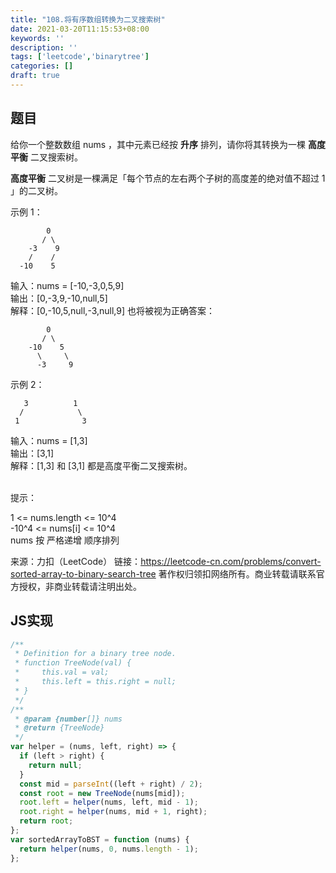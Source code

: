 ```yaml
---
title: "108.将有序数组转换为二叉搜索树"
date: 2021-03-20T11:15:53+08:00
keywords: ''
description: ''
tags: ['leetcode','binarytree']
categories: []
draft: true
---
```


## 题目

给你一个整数数组 nums ，其中元素已经按 **升序** 排列，请你将其转换为一棵 **高度平衡** 二叉搜索树。

**高度平衡** 二叉树是一棵满足「每个节点的左右两个子树的高度差的绝对值不超过 1 」的二叉树。

示例 1：
```
        0
       / \ 
    -3    9
    /    /
  -10    5
```

输入：nums = [-10,-3,0,5,9]   
输出：[0,-3,9,-10,null,5]   
解释：[0,-10,5,null,-3,null,9] 也将被视为正确答案：
```
        0
       / \ 
    -10    5
      \     \
      -3     9
```


示例 2：
```
   3          1 
  /            \
 1              3
```
输入：nums = [1,3]     
输出：[3,1]    
解释：[1,3] 和 [3,1] 都是高度平衡二叉搜索树。   
 

提示：

1 <= nums.length <= 10^4    
-10^4 <= nums[i] <= 10^4   
nums 按 严格递增 顺序排列   

来源：力扣（LeetCode）
链接：https://leetcode-cn.com/problems/convert-sorted-array-to-binary-search-tree
著作权归领扣网络所有。商业转载请联系官方授权，非商业转载请注明出处。


## JS实现

```javascript
/**
 * Definition for a binary tree node.
 * function TreeNode(val) {
 *     this.val = val;
 *     this.left = this.right = null;
 * }
 */
/**
 * @param {number[]} nums
 * @return {TreeNode}
 */
var helper = (nums, left, right) => {
  if (left > right) {
    return null;
  }
  const mid = parseInt((left + right) / 2);
  const root = new TreeNode(nums[mid]);
  root.left = helper(nums, left, mid - 1);
  root.right = helper(nums, mid + 1, right);
  return root;
};
var sortedArrayToBST = function (nums) {
  return helper(nums, 0, nums.length - 1);
};
```
